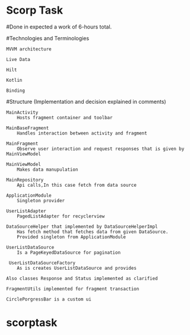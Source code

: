 # Scorp Task

#Done in expected a work of 6-hours total.

#Technologies and Terminologies

    MVVM architecture

    Live Data
    
    Hilt
    
    Kotlin

    Binding


#Structure (Implementation and decision explained in comments)

    MainActivity
        Hosts fragment container and toolbar
    
    MainBaseFragment
        Handles interaction between activity and fragment
        
    MainFragment
        Observe user interaction and request responses that is given by MainViewModel
        
    MainViewModel
        Makes data manupulation
    
    MainRepository
        Api calls,In this case fetch from data source
        
    ApplicationModule
        Singleton provider

    UserListAdapter
        PagedListAdapter for recyclerview

    DataSourceHelper that implemented by DataSourceHelperImpl
        Has fetch method that fetches data from given DataSource.
        Provided singleton from ApplicationModule

    UserListDataSource
        Is a PageKeyedDataSource for pagination

     UserListDataSourceFactory
        As is creates UserListDataSource and provides
    
    Also classes Response and Status implemented as clarified
    
    FragmentUtils implemented for fragment transaction

    CirclePorgressBar is a custom ui
# scorptask
